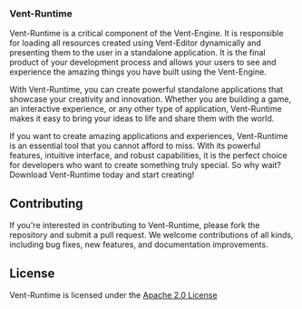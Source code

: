 ### Vent-Runtime

Vent-Runtime is a critical component of the Vent-Engine. It is responsible for loading all resources created using Vent-Editor dynamically and presenting them to the user in a standalone application. It is the final product of your development process and allows your users to see and experience the amazing things you have built using the Vent-Engine.

With Vent-Runtime, you can create powerful standalone applications that showcase your creativity and innovation. Whether you are building a game, an interactive experience, or any other type of application, Vent-Runtime makes it easy to bring your ideas to life and share them with the world.

If you want to create amazing applications and experiences, Vent-Runtime is an essential tool that you cannot afford to miss. With its powerful features, intuitive interface, and robust capabilities, it is the perfect choice for developers who want to create something truly special. So why wait? Download Vent-Runtime today and start creating!

## Contributing

If you're interested in contributing to Vent-Runtime, please fork the repository and submit a pull request. We welcome
contributions of all kinds, including bug fixes, new features, and documentation improvements.

## License

Vent-Runtime is licensed under the [Apache 2.0 License](../../LICENSE)